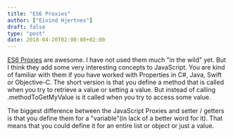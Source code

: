 ```yaml
---
title: "ES6 Proxies"
author: ["Eivind Hjertnes"]
draft: false
type: "post"
date: 2018-04-20T02:00:00+02:00
---
```


[ES6
Proxies](https://developer.mozilla.org/en-US/docs/Web/JavaScript/Reference/Global%5FObjects/Proxy) are awesome. I have not used them much "in the wild" yet. But
I think they add some very interesting concepts to JavaScript. You are
kind of familiar with them if you have worked with Properties in C#,
Java, Swift or Objective-C. The short version is that you define a
method that is called when you try to retrieve a value or setting a
value. But instead of calling .methodToGetMyValue is it called when you
try to access some value.

The biggest difference between the JavaScript Proxies and setter /
getters is that you define them for a "variable"(in lack of a better
word for it). That means that you could define it for an entire list or
object or just a value.
